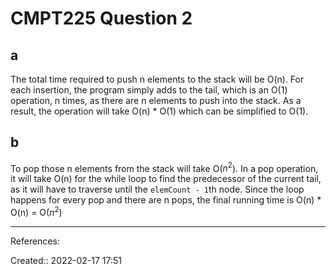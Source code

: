 # CMPT225 Question 2
## a
The total time required to push n elements to the stack will be O(n).
For each insertion, the program simply adds to the tail, which is an O(1) operation, n times, as there are n elements to push into the stack. As a result, the operation will take O(n) * O(1) which can be simplified to O(1).

  
## b
To pop those n elements from the stack will take O($n^2$).
In a pop operation, it will take O(n) for the while loop to find the predecessor of the current tail, as it will have to traverse until the `elemCount - 1`th node. Since the loop happens for every pop and there are n pops, the final running time is O(n) * O(n) = O($n^2$)
___
References:

Created:: 2022-02-17 17:51
